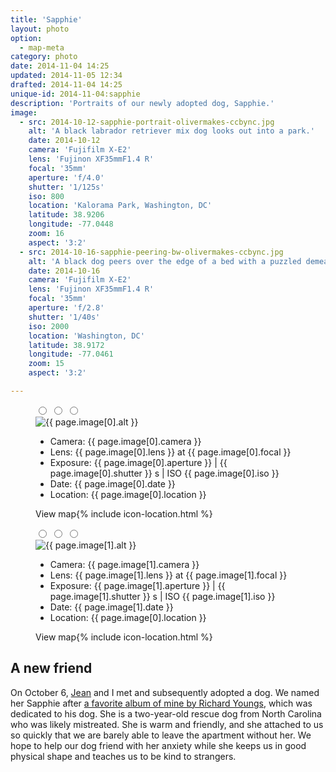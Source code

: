```yaml
---
title: 'Sapphie'
layout: photo
option:
  - map-meta
category: photo
date: 2014-11-04 14:25
updated: 2014-11-05 12:34
drafted: 2014-11-04 14:25
unique-id: 2014-11-04:sapphie
description: 'Portraits of our newly adopted dog, Sapphie.'
image:
  - src: 2014-10-12-sapphie-portrait-olivermakes-ccbync.jpg
    alt: 'A black labrador retriever mix dog looks out into a park.'
    date: 2014-10-12
    camera: 'Fujifilm X-E2'
    lens: 'Fujinon XF35mmF1.4 R'
    focal: '35mm'
    aperture: 'f/4.0'
    shutter: '1/125s'
    iso: 800
    location: 'Kalorama Park, Washington, DC'
    latitude: 38.9206
    longitude: -77.0448
    zoom: 16
    aspect: '3:2'
  - src: 2014-10-16-sapphie-peering-bw-olivermakes-ccbync.jpg
    alt: 'A black dog peers over the edge of a bed with a puzzled demeanor.'
    date: 2014-10-16
    camera: 'Fujifilm X-E2'
    lens: 'Fujinon XF35mmF1.4 R'
    focal: '35mm'
    aperture: 'f/2.8'
    shutter: '1/40s'
    iso: 2000
    location: 'Washington, DC'
    latitude: 38.9172
    longitude: -77.0461
    zoom: 15
    aspect: '3:2'

---
```


<figure class="wide">
  <input type="radio" role="radio" name="shift0" class="shift-back" id="shift-back0">
  <input type="radio" role="radio" name="shift0" class="shift-overlay" id="shift-overlay0">
  <input type="radio" role="radio" name="shift0" class="shift-map" id="shift-map0">
  <div class="container map-background" id="i0">
    <img
      src="{{ site.image-url }}/{{ page.image[0].src }}" 
      sizes="{{ site.wide-sizes }}"
      srcset="{% for srcset1440 in site.srcset1440 %}{{ site.image-url }}/{{ site.srcset1440[forloop.index0] }}/{{ page.image[0].src }} {{ site.srcset1440[forloop.index0] }}w{% if forloop.last == false %}, {% endif %}{% endfor %}"
       alt="{{ page.image[0].alt }}"
    >
    <label for="shift-back0" class="shift-back-label"></label>
    <label for="shift-overlay0" class="shift-overlay-label"></label>
    <div class="photo-meta overlay">
      <div class="camera-icon {% if page.image[0].camera contains 'iPhone 5S' %}icon-iphone5s{% elsif page.image[0].camera contains 'X-E2' %}icon-fxe2{% endif %}"></div>
      <ul class="camera-details">
        <li>Camera: {{ page.image[0].camera }}</li>
        <li>Lens: {{ page.image[0].lens }} at {{ page.image[0].focal }}</li>
        <li>Exposure: {{ page.image[0].aperture }} | {{ page.image[0].shutter }} s | ISO {{ page.image[0].iso }}</li>
        <li>Date: {{ page.image[0].date }}</li>
        <li>Location: {{ page.image[0].location }}</li>
      </ul>
      <label for="shift-map0" class="shift-map-label">View map{% include icon-location.html %}</label>
    </div>
  </div>
</figure>

<figure class="wide">
  <input type="radio" role="radio" name="shift1" class="shift-back" id="shift-back1">
  <input type="radio" role="radio" name="shift1" class="shift-overlay" id="shift-overlay1">
  <input type="radio" role="radio" name="shift1" class="shift-map" id="shift-map1">
  <div class="container map-background" id="i1">
    <img
      src="{{ site.image-url }}/{{ page.image[1].src }}" 
      sizes="{{ site.wide-sizes }}"
      srcset="{% for srcset1440 in site.srcset1440 %}{{ site.image-url }}/{{ site.srcset1440[forloop.index0] }}/{{ page.image[1].src }} {{ site.srcset1440[forloop.index0] }}w{% if forloop.last == false %}, {% endif %}{% endfor %}"
       alt="{{ page.image[1].alt }}"
    >
    <label for="shift-back1" class="shift-back-label"></label>
    <label for="shift-overlay1" class="shift-overlay-label"></label>
    <div class="photo-meta overlay">
      <div class="camera-icon {% if page.image[0].camera contains 'iPhone 5S' %}icon-iphone5s{% elsif page.image[0].camera contains 'X-E2' %}icon-fxe2{% endif %}"></div>
      <ul class="camera-details">
        <li>Camera: {{ page.image[1].camera }}</li>
        <li>Lens: {{ page.image[1].lens }} at {{ page.image[1].focal }}</li>
        <li>Exposure: {{ page.image[1].aperture }} | {{ page.image[1].shutter }} s | ISO {{ page.image[1].iso }}</li>
        <li>Date: {{ page.image[1].date }}</li>
        <li>Location: {{ page.image[0].location }}</li>
      </ul>
      <label for="shift-map1" class="shift-map-label">View map{% include icon-location.html %}</label>
    </div>
  </div>
</figure>

<section class="essay">
  <h2>A new friend</h2>
  <p>On <time datetime="2014-10-06">October 6</time>, <a href="http://jeancflanagan.com">Jean</a> and I met and subsequently adopted a dog. We named her Sapphie after <a href="http://www.jagjaguwar.com/onesheet.php?cat=JAG019">a favorite album of mine by Richard Youngs</a>, which was dedicated to his dog. She is a two-year-old rescue dog from North Carolina who was likely mistreated. She is warm and friendly, and she attached to us so quickly that we are barely able to leave the apartment without her. We hope to help our dog friend with her anxiety while she keeps us in good physical shape and teaches us to be kind to strangers.</p>
</section>